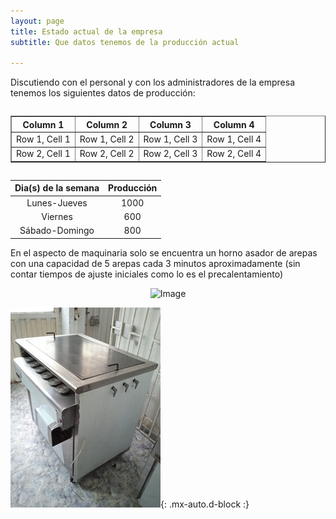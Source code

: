 ```yaml
---
layout: page
title: Estado actual de la empresa
subtitle: Que datos tenemos de la producción actual

--- 
```


<style>

</style>


Discutiendo con el personal y con los administradores de la empresa tenemos los siguientes datos de producción:
 
<head>
  <title>Table Example</title>
  <style>
    .table-container {
      display: flex;
      justify-content: center;
    }
  </style>
</head>
<body>
  <div class="table-container">
    <table border="1">
      <tr>
        <th>Column 1</th>
        <th>Column 2</th>
        <th>Column 3</th>
        <th>Column 4</th>
      </tr>
      <tr>
        <td>Row 1, Cell 1</td>
        <td>Row 1, Cell 2</td>
        <td>Row 1, Cell 3</td>
        <td>Row 1, Cell 4</td>
      </tr>
      <tr>
        <td>Row 2, Cell 1</td>
        <td>Row 2, Cell 2</td>
        <td>Row 2, Cell 3</td>
        <td>Row 2, Cell 4</td>
      </tr>
    </table>
  </div>
</body> 
 
| Dia(s) de la semana | Producción | 
| :------: |:----: | 
| Lunes-Jueves | 1000 |
| Viernes | 600 |
| Sábado-Domingo | 800 |


En el aspecto de maquinaria solo se encuentra un horno asador de arepas con una capacidad de 5 arepas cada 3 minutos aproximadamente (sin contar tiempos de ajuste iniciales como lo es el precalentamiento)

<div style="text-align:center">
  <img src="/Trabajo-final/assets/img/horno.jpg" alt="Image" style="width:300px;height:200px;">
</div>

![fabrica](/assets/img/horno.jpg){: .mx-auto.d-block :}





